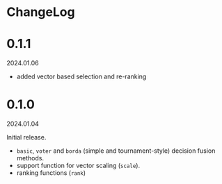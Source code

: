 # ChangeLog

# 0.1.1

2024.01.06

- added vector based selection and re-ranking


# 0.1.0

2024.01.04

Initial release.

- `basic`, `voter` and `borda` (simple and tournament-style) decision fusion methods.
- support function for vector scaling (`scale`).
- ranking functions (`rank`)